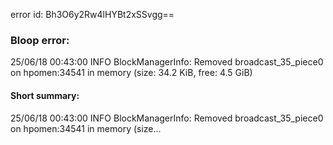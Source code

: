 error id: Bh3O6y2Rw4lHYBt2xSSvgg==
### Bloop error:

25/06/18 00:43:00 INFO BlockManagerInfo: Removed broadcast_35_piece0 on hpomen:34541 in memory (size: 34.2 KiB, free: 4.5 GiB)
#### Short summary: 

25/06/18 00:43:00 INFO BlockManagerInfo: Removed broadcast_35_piece0 on hpomen:34541 in memory (size...